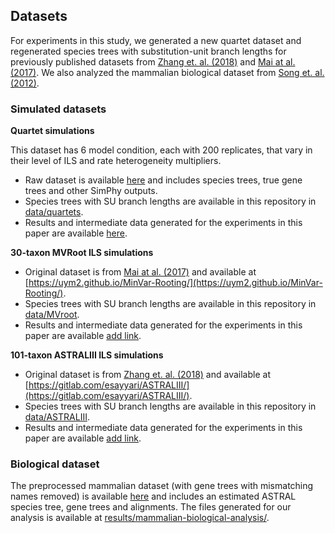 ## Datasets

For experiments in this study, we generated a new quartet dataset and regenerated species trees with substitution-unit branch lengths for previously published datasets from [Zhang et. al. (2018)](https://bmcbioinformatics.biomedcentral.com/articles/10.1186/s12859-018-2129-y) and [Mai at al. (2017)](https://journals.plos.org/plosone/article?id=10.1371/journal.pone.0182238). We also analyzed the mammalian biological dataset from [Song et. al. (2012)](https://www.pnas.org/doi/full/10.1073/pnas.1211733109).

### Simulated datasets

**Quartet simulations**

This dataset has 6 model condition, each with 200 replicates, that vary in their level of ILS and rate heterogeneity multipliers.
- Raw dataset is available [here](https://drive.google.com/file/d/1YJSfpRpw5x3Xg4O0d5R5Jbvzlmb7Mq1P/view?usp=sharing) and includes species trees, true gene trees and other SimPhy outputs.
- Species trees with SU branch lengths are available in this repository in [data/quartets](https://github.com/ytabatabaee/SU-branch-length/tree/main/data/quartets).
- Results and intermediate data generated for the experiments in this paper are available [here](https://drive.google.com/file/d/1kLMGEvtB-kTtQ8aCh82i2RvnIEDWwQyk/view?usp=sharing).

**30-taxon MVRoot ILS simulations**
- Original dataset is from [Mai at al. (2017)](https://journals.plos.org/plosone/article?id=10.1371/journal.pone.0182238) and available at [https://uym2.github.io/MinVar-Rooting/](https://uym2.github.io/MinVar-Rooting/).
- Species trees with SU branch lengths are available in this repository in [data/MVroot](https://github.com/ytabatabaee/SU-branch-length/tree/main/data/MVroot).
- Results and intermediate data generated for the experiments in this paper are available [add link]().

**101-taxon ASTRALIII ILS simulations**
- Original dataset is from [Zhang et. al. (2018)](https://bmcbioinformatics.biomedcentral.com/articles/10.1186/s12859-018-2129-y) and available at [https://gitlab.com/esayyari/ASTRALIII/](https://gitlab.com/esayyari/ASTRALIII/).
- Species trees with SU branch lengths are available in this repository in [data/ASTRALIII](https://github.com/ytabatabaee/SU-branch-length/tree/main/data/MVroot).
- Results and intermediate data generated for the experiments in this paper are available [add link]().

### Biological dataset
The preprocessed mammalian dataset (with gene trees with mismatching names removed) is available [here](https://drive.google.com/drive/folders/0B0lcoFFOYQf8SlZvQmlOSkFJaEE?resourcekey=0-ClOa-cr-C3TeBWQlQuxmZw) and includes an estimated ASTRAL species tree, gene trees and alignments. The files generated for our analysis is available at [results/mammalian-biological-analysis/](https://github.com/ytabatabaee/SU-branch-length/tree/main/results/mammalian-biological-analysis). 
